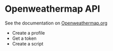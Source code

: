 Openweathermap API
==================

See the documentation on [Openweathermap.org](https://openweathermap.org/api)

* Create a profile 
* Get a token
* Create a script
